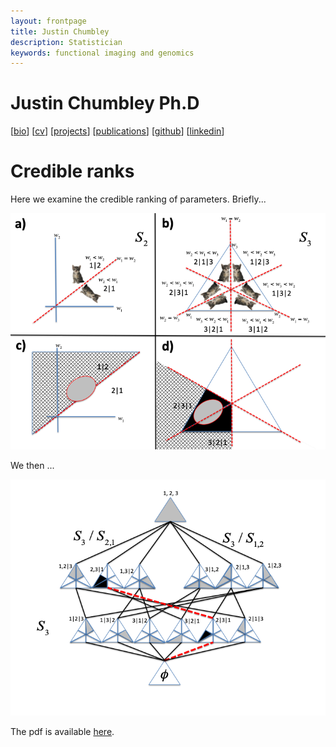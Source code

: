 ```yaml
---
layout: frontpage
title: Justin Chumbley
description: Statistician
keywords: functional imaging and genomics
---
```


# Justin Chumbley Ph.D

[[bio](index.md)]
[[cv](http://chumbleycode.github.io/chumbleycode.github.io/docs/cv.pdf)]
[[projects](projects.md)]
[[publications](https://scholar.google.com/citations?hl=en&user=YbbXlwIAAAAJ)]
[[github](https://github.com/chumbleycode/)] 
[[linkedin](https://www.linkedin.com/in/chumbleycode)] 

# Credible ranks

Here we examine the credible ranking of parameters.
Briefly...

![](/images/finest_order1.png)

We then ...

![](/images/finest_order2.png)

The pdf is available [here](http://chumbleycode.github.io/chumbleycode.github.io/docs/papers_reports/fcr_apa.pdf).
